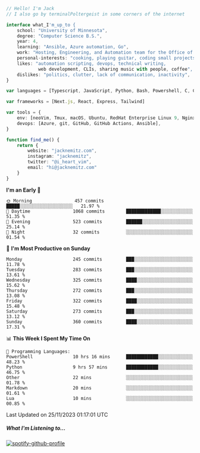 ```typescript
// Hello! I'm Jack
// I also go by terminalPoltergeist in some corners of the internet

interface what_I'm_up_to {
    school: "University of Minnesota",
    degree: "Computer Science B.S.",
    year: 4,
    learning: "Ansible, Azure automation, Go",
    work: "Hosting, Engineering, and Automation team for the Office of Information Technology at UMN",
    personal-interests: "cooking, playing guitar, coding small projects",
    likes: "automation scripting, devops, technical writing,
            web development, CLIs, sharing music with people, coffee",
    dislikes: "politics, clutter, lack of communication, inactivity",
}

var languages = [Typescript, JavaScript, Python, Bash, Powershell, C, C++, HTML, CSS]

var frameworks = [Next.js, React, Express, Tailwind]

var tools = {
    env: [neoVim, Tmux, macOS, Ubuntu, RedHat Enterprise Linux 9, Nginx, DigitalOcean, Cloudflare],
    devops: [Azure, git, GitHub, GitHub Actions, Ansible],
}

function find_me() {
    return {
        website: "jacknemitz.com",
        instagram: "jacknemitz",
        twitter: "@i_heart_vim",
        email: "hi@jacknemitz.com"
    }
}
```

<!--START_SECTION:waka-->
**I'm an Early 🐤** 

```text
🌞 Morning                457 commits         █████░░░░░░░░░░░░░░░░░░░░   21.97 % 
🌆 Daytime                1068 commits        █████████████░░░░░░░░░░░░   51.35 % 
🌃 Evening                523 commits         ██████░░░░░░░░░░░░░░░░░░░   25.14 % 
🌙 Night                  32 commits          ░░░░░░░░░░░░░░░░░░░░░░░░░   01.54 % 
```
📅 **I'm Most Productive on Sunday** 

```text
Monday                   245 commits         ███░░░░░░░░░░░░░░░░░░░░░░   11.78 % 
Tuesday                  283 commits         ███░░░░░░░░░░░░░░░░░░░░░░   13.61 % 
Wednesday                325 commits         ████░░░░░░░░░░░░░░░░░░░░░   15.62 % 
Thursday                 272 commits         ███░░░░░░░░░░░░░░░░░░░░░░   13.08 % 
Friday                   322 commits         ████░░░░░░░░░░░░░░░░░░░░░   15.48 % 
Saturday                 273 commits         ███░░░░░░░░░░░░░░░░░░░░░░   13.12 % 
Sunday                   360 commits         ████░░░░░░░░░░░░░░░░░░░░░   17.31 % 
```


📊 **This Week I Spent My Time On** 

```text
💬 Programming Languages: 
PowerShell               10 hrs 16 mins      ████████████░░░░░░░░░░░░░   48.23 % 
Python                   9 hrs 57 mins       ████████████░░░░░░░░░░░░░   46.75 % 
Other                    22 mins             ░░░░░░░░░░░░░░░░░░░░░░░░░   01.78 % 
Markdown                 20 mins             ░░░░░░░░░░░░░░░░░░░░░░░░░   01.61 % 
Lua                      10 mins             ░░░░░░░░░░░░░░░░░░░░░░░░░   00.85 % 
```


 Last Updated on 25/11/2023 01:17:01 UTC
<!--END_SECTION:waka-->

##### What I'm Listening to...

[![spotify-github-profile](https://spotify-github-profile.vercel.app/api/view?uid=jack.nemitz&cover_image=true&show_offline=true&bar_color=53b14f&bar_color_cover=false&background_color=121212FF)](https://spotify-github-profile.vercel.app/api/view?uid=jack.nemitz&redirect=true)

